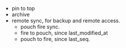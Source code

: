 - pin to top
- archive
- remote sync, for backup and remote access.
  - pouch fire sync.
  - fire to pouch, since last_modified_at
  - pouch to fire, since last_seq.
